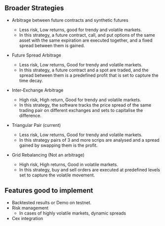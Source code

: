## Broader Strategies

- Arbitrage between future contracts and synthetic futures    
    - Less risk, Low returns, good for trendy and volatile markets.    
    - In this strategy, a future contract, call, and put options of the same asset with the same expiration are executed together, and a fixed spread between them is gained.

- Future Spread Arbitrage    
    - Less risk, Low returns, Good for trendy and volatile markets.    
    - In this strategy, a future contract and a spot are traded, and the spread between them is a predefined profit that is set to capture the time decay.

- Inter-Exchange Arbitrage    
    - High risk, High return, Good for trendy and volatile markets.    
    - In this strategy, the software tracks the price spread of the same trading pair on different exchanges and sets to capitalise the difference.

- Triangular Pair (current)
    - Less risk, Low returns, Good for trendy and volatile markets.
    - In this strategy pairs of 3 and more scrips are analysed and a spread gained by swapping them is the profit.
    
- Grid Rebalancing (Not an arbitrage) 
    - High risk, High returns, Good in volatile markets.    
    - In this strategy, buy and sell orders are executed at predefined levels set to capture the volatile movement.

## Features good to implement

- Backtested results or Demo on testnet.
- Risk management
    - In cases of highly volatile markets, dynamic spreads
- Cex integration